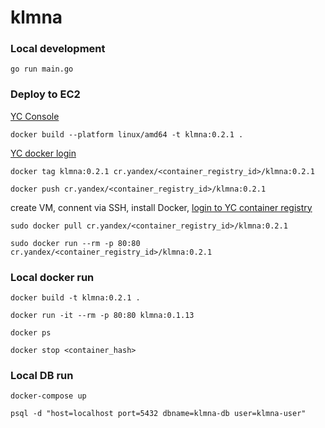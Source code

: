 # klmna

### Local development

```
go run main.go
```

### Deploy to EC2

[YC Console](https://console.yandex.cloud)

```
docker build --platform linux/amd64 -t klmna:0.2.1 .
```

[YC docker login](https://yandex.cloud/ru/docs/container-registry/operations/authentication)

```
docker tag klmna:0.2.1 cr.yandex/<container_registry_id>/klmna:0.2.1

docker push cr.yandex/<container_registry_id>/klmna:0.2.1
```

create VM, connent via SSH, install Docker, [login to YC container registry](https://yandex.cloud/ru/docs/container-registry/tutorials/run-docker-on-vm/console#run) 

```
sudo docker pull cr.yandex/<container_registry_id>/klmna:0.2.1

sudo docker run --rm -p 80:80 cr.yandex/<container_registry_id>/klmna:0.2.1
```

### Local docker run

```
docker build -t klmna:0.2.1 .

docker run -it --rm -p 80:80 klmna:0.1.13

docker ps

docker stop <container_hash>
```

### Local DB run

```
docker-compose up

psql -d "host=localhost port=5432 dbname=klmna-db user=klmna-user"
```